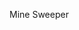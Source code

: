 <script setup>
import MineSweeper from '../public/components/MineSweeper.vue'
import { computed } from 'vue'
import { useData } from 'vitepress'
import { darkTheme, lightTheme } from 'naive-ui'
import { default as NMessageProvider } from 'naive-ui/lib/message/src/MessageProvider'
import { default as NConfigProvider } from 'naive-ui/lib/config-provider/src/ConfigProvider'
const theme = computed(() => {
  return useData().isDark.value ? darkTheme : lightTheme
})
</script>

<n-config-provider :theme="theme">
  <n-message-provider placement="top-right">
    <p text="center 6 w-bold" m="!0">Mine Sweeper</p>
    <mine-sweeper />
  </n-message-provider>
</n-config-provider>
